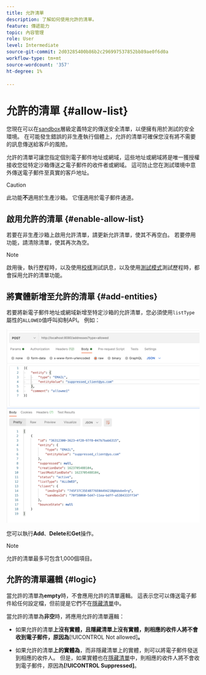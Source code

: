 ```yaml
---
title: 允許清單
description: 了解如何使用允許的清單。
feature: 傳遞能力
topic: 內容管理
role: User
level: Intermediate
source-git-commit: 2d03285400b86b2c296997537852bb89ae0f6d0a
workflow-type: tm+mt
source-wordcount: '357'
ht-degree: 1%

---
```


# 允許的清單 {#allow-list}

您現在可以在[sandbox](administration/sandboxes.md)層級定義特定的傳送安全清單，以便擁有用於測試的安全環境。 在可能發生錯誤的非生產執行個體上，允許的清單可確保您沒有將不需要的訊息傳送給客戶的風險。

允許的清單可讓您指定個別電子郵件地址或網域，這些地址或網域將是唯一獲授權接收您從特定沙箱傳送之電子郵件的收件者或網域。 這可防止您在測試環境中意外傳送電子郵件至真實的客戶地址。


>[!CAUTION]
>
>此功能&#x200B;**不**&#x200B;適用於生產沙箱。 它僅適用於電子郵件通道。


## 啟用允許的清單 {#enable-allow-list}

若要在非生產沙箱上啟用允許清單，請更新允許清單，使其不再空白。 若要停用功能，請清除清單，使其再次為空。

<!--
you need to make an Adobe API call.

* Using this API, you can also disable the feature at any time.

* You can update the allowed list before or after enabling the feature.

* The allowed list logic applies when the feature is enabled and if the allowed list is not empty. Learn more in [this section](#logic).

-->
>[!NOTE]
>
>啟用後，執行歷程時，以及使用[校樣](preview.md#send-proofs)測試訊息，以及使用[測試模式](building-journeys/testing-the-journey.md)測試歷程時，都會採用允許的清單功能。

## 將實體新增至允許的清單 {#add-entities}

若要將新電子郵件地址或網域新增至特定沙箱的允許清單，您必須使用`listType`屬性的`ALLOWED`值呼叫抑制API。 例如：

![](assets/allow-list-api.png)

您可以執行&#x200B;**Add**、**Delete**&#x200B;和&#x200B;**Get**&#x200B;操作。

>[!NOTE]
>
>允許的清單最多可包含1,000個項目。

<!--
Learn more on making Adobe API calls in the [Experience Platform documentation](https://experienceleague.adobe.com/docs/experience-platform/landing/platform-apis/api-guide.html?lang=en).
-->


## 允許的清單邏輯 {#logic}

<!-- When the allowed list is [enabled](#enable-allow-list) at the sandbox level using the API call above, the following applies.-->

當允許的清單為&#x200B;**empty**&#x200B;時，不會應用允許的清單邏輯。 這表示您可以傳送電子郵件給任何設定檔，但前提是它們不在[隱藏清單](suppression-list.md)中。

當允許的清單為&#x200B;**非空**&#x200B;時，將應用允許的清單邏輯：

* 如果允許的清單&#x200B;**上沒有實體，且隱藏清單上沒有實體，則相應的收件人將不會收到電子郵件，原因為&#x200B;**[!UICONTROL Not allowed]**。**

* 如果允許的清單&#x200B;**上的實體為**，而非隱藏清單上的實體，則可以將電子郵件發送到相應的收件人。 但是，如果實體也在[隱藏清單](suppression-list.md)中，則相應的收件人將不會收到電子郵件，原因為&#x200B;**[!UICONTROL Suppressed]**。




